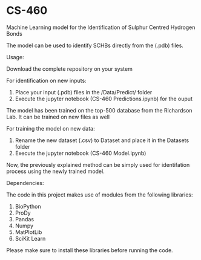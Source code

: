 # CS-460
Machine Learning model for the Identification of Sulphur Centred Hydrogen Bonds

The model can be used to identify SCHBs directly from the (.pdb) files. 

Usage:

Download the complete repository on your system

For identification on new inputs:

1. Place your input (.pdb) files in the /Data/Predict/ folder 
2. Execute the jupyter notebook (CS-460 Predictions.ipynb) for the ouput 

The model has been trained on the top-500 database from the Richardson Lab. It can be trained on new files as well

For training the model on new data:

1. Rename the new dataset (.csv) to Dataset and place it in the Datasets folder
2. Execute the jupyter notebook (CS-460 Model.ipynb)

Now, the previously explained method can be simply used for identifation process using the newly trained model.

Dependencies:

The code in this project makes use of modules from the following libraries:

1. BioPython
2. ProDy
3. Pandas
4. Numpy
5. MatPlotLib
6. SciKit Learn

Please make sure to install these libraries before running the code.
